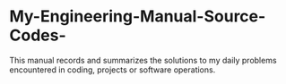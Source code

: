 # My-Engineering-Manual-Source-Codes-
This manual records and summarizes the solutions to my daily problems encountered in coding, projects or software operations.
